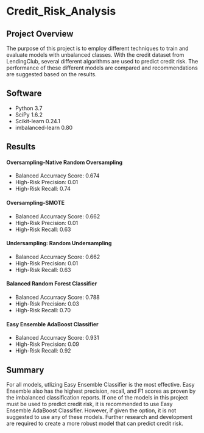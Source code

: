 # Credit_Risk_Analysis

## Project Overview
The purpose of this project is to employ different techniques to train and evaluate models with unbalanced classes. With the credit dataset from LendingClub, several different algorithms are used to predict credit risk. The performance of these different models are compared and recommendations are suggested based on the results.


## Software
- Python 3.7
- SciPy 1.6.2
- Scikit-learn 0.24.1
- imbalanced-learn 0.80


## Results
#### Oversampling-Native Random Oversampling
- Balanced Accurracy Score: 0.674
- High-Risk Precision: 0.01
- High-Risk Recall: 0.74

#### Oversampling-SMOTE
- Balanced Accurracy Score: 0.662
- High-Risk Precision: 0.01
- High-Risk Recall: 0.63

#### Undersampling: Random Undersampling
- Balanced Accurracy Score: 0.662
- High-Risk Precision: 0.01
- High-Risk Recall: 0.63

#### Balanced Random Forest Classifier
- Balanced Accurracy Score: 0.788
- High-Risk Precision: 0.03
- High-Risk Recall: 0.70

#### Easy Ensemble AdaBoost Classifier
- Balanced Accurracy Score: 0.931
- High-Risk Precision: 0.09
- High-Risk Recall: 0.92


## Summary
For all models, utlizing Easy Ensemble Classifier is the most effective. Easy Ensemble also has the highest precision, recall, and F1 scores as proven by the imbalanced classification reports. 
If one of the models in this project must be used to predict credit risk, it is recommended to use Easy Ensemble AdaBoost Classifier. However, if given the option, it is not suggested to use any of these models. Further research and development are required to create a more robust model that can predict credit risk.
